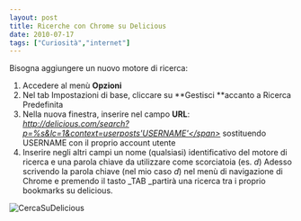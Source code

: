 ```yaml
---
layout: post
title: Ricerche con Chrome su Delicious 
date: 2010-07-17
tags: ["Curiosità","internet"]
---
```


Bisogna aggiungere un nuovo motore di ricerca:

1.  Accedere al menù **Opzioni**
2.  Nel tab Impostazioni di base, cliccare su **Gestisci **accanto a Ricerca Predefinita
3.  Nella nuova finestra, inserire nel campo **URL**:
_<span style="text-decoration:underline;">http://delicious.com/search?p=%s&lc=1&context=userposts'USERNAME'</span>_
sostituendo USERNAME con il proprio account utente
4.  Inserire negli altri campi un nome (qualsiasi) identificativo del motore di ricerca e una parola chiave da utilizzare come scorciatoia (es. _d_)
Adesso scrivendo la parola chiave (nel mio caso _d_) nel menù di navigazione di Chrome e premendo il tasto _TAB _partirà una ricerca tra i proprio bookmarks su delicious.

﻿![](/images/posts/2010/cercasudelicious.png "CercaSuDelicious")